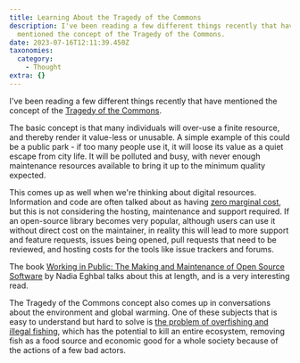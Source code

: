 ```yaml
---
title: Learning About the Tragedy of the Commons
description: I've been reading a few different things recently that have
  mentioned the concept of the Tragedy of the Commons.
date: 2023-07-16T12:11:39.450Z
taxonomies:
  category:
    - Thought
extra: {}
---
```

I've been reading a few different things recently that have mentioned the concept of the [Tragedy of the Commons](https://en.wikipedia.org/wiki/Tragedy_of_the_commons). 

The basic concept is that many individuals will over-use a finite resource, and thereby render it value-less or unusable. A simple example of this could be a public park - if too many people use it, it will loose its value as a quiet escape from city life. It will be polluted and busy, with never enough maintenance resources available to bring it up to the minimum quality expected.

This comes up as well when we're thinking about digital resources. Information and code are often talked about as having [zero marginal cost](https://www.smartcapitalmind.com/what-is-zero-marginal-cost.htm), but this is not considering the hosting, maintenance and support required. If an open-source library becomes very popular, although users can use it without direct cost on the maintainer, in reality this will lead to more support and feature requests, issues being opened, pull requests that need to be reviewed, and hosting costs for the tools like issue trackers and forums.

The book [Working in Public: The Making and Maintenance of Open Source Software](https://www.goodreads.com/en/book/show/54140556) by Nadia Eghbal talks about this at length, and is a very interesting read.

The Tragedy of the Commons concept also comes up in conversations about the environment and global warming. One of these subjects that is easy to understand but hard to solve is [the problem of overfishing and illegal fishing](https://www.goodreads.com/en/book/show/54140556), which has the potential to kill an entire ecosystem, removing fish as a food source and economic good for a whole society because of the actions of a few bad actors.